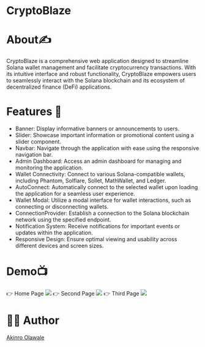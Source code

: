 # CryptoBlaze


# About✍️
CryptoBlaze is a comprehensive web application designed to streamline Solana wallet management and facilitate cryptocurrency transactions. With its intuitive interface and robust functionality, CryptoBlaze empowers users to seamlessly interact with the Solana blockchain and its ecosystem of decentralized finance (DeFi) applications.


# Features 🥅
- Banner: Display informative banners or announcements to users.
- Slider: Showcase important information or promotional content using a slider component.
- Navbar: Navigate through the application with ease using the responsive navigation bar.
- Admin Dashboard: Access an admin dashboard for managing and monitoring the application.
- Wallet Connectivity: Connect to various Solana-compatible wallets, including Phantom, Solflare, Sollet, MathWallet, and Ledger.
- AutoConnect: Automatically connect to the selected wallet upon loading the application for a seamless user experience.
- Wallet Modal: Utilize a modal interface for wallet interactions, such as connecting or disconnecting wallets.
- ConnectionProvider: Establish a connection to the Solana blockchain network using the specified endpoint.
- Notification System: Receive notifications for important events or updates within the application.
- Responsive Design: Ensure optimal viewing and usability across different devices and screen sizes.


# Demo📺
👉 Home Page
<img src="https://github.com/lexycole/CryptoBlaze/assets/40228505/d876d0f9-bf03-4c40-ab21-bfa3601ae710.png">
👉 Second Page
<img src="https://github.com/lexycole/CryptoBlaze/assets/40228505/4dbab65c-5674-4529-a703-6021202e04c7.png">
👉 Third Page
<img src="https://github.com/lexycole/CryptoBlaze/assets/40228505/97bd4ac6-3666-4f46-89ed-a3f7de2c38d1.png">


# 👨‍💻 Author 
[Akinro Olawale](https://github.com/lexycole)
